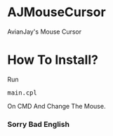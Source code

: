 # AJMouseCursor
AvianJay's Mouse Cursor
# How To Install?
Run <pre>main.cpl</pre> On CMD And
Change The Mouse.
<h3>Sorry Bad English</h3>
